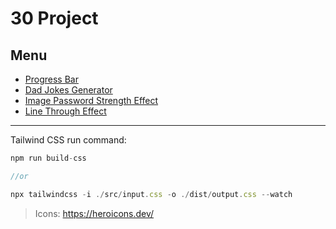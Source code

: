# 30 Project

## Menu

- [Progress Bar](./01-progress-bar)
- [Dad Jokes Generator](./02-joke)
- [Image Password Strength Effect](./03-img-effect)
- [Line Through Effect](./04-line-though)

---

Tailwind CSS run command:

```javascript
npm run build-css

//or

npx tailwindcss -i ./src/input.css -o ./dist/output.css --watch
```

> Icons: https://heroicons.dev/
